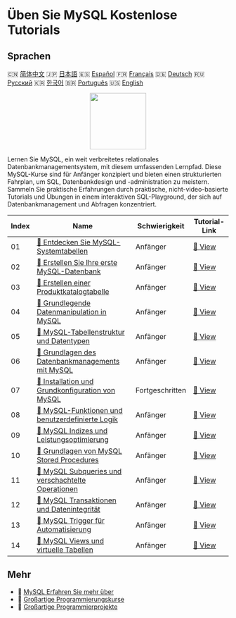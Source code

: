 # Üben Sie MySQL Kostenlose Tutorials

## Sprachen

🇨🇳 [简体中文](README_zh.md) 🇯🇵 [日本語](README_ja.md) 🇪🇸 [Español](README_es.md) 🇫🇷 [Français](README_fr.md) 🇩🇪 [Deutsch](README_de.md) 🇷🇺 [Русский](README_ru.md) 🇰🇷 [한국어](README_ko.md) 🇧🇷 [Português](README_pt.md) 🇺🇸 [English](README.md) 

<div align="center">
<img width="128px" src="https://file.labex.io/path/3JJy1bOBmUoZ.png">
</div>

Lernen Sie MySQL, ein weit verbreitetes relationales Datenbankmanagementsystem, mit diesem umfassenden Lernpfad. Diese MySQL-Kurse sind für Anfänger konzipiert und bieten einen strukturierten Fahrplan, um SQL, Datenbankdesign und -administration zu meistern. Sammeln Sie praktische Erfahrungen durch praktische, nicht-video-basierte Tutorials und Übungen in einem interaktiven SQL-Playground, der sich auf Datenbankmanagement und Abfragen konzentriert.

|   Index | Name                                                                                                                                         | Schwierigkeit   | Tutorial-Link                                                                                       |
|---------|----------------------------------------------------------------------------------------------------------------------------------------------|-----------------|-----------------------------------------------------------------------------------------------------|
|      01 | [📖 Entdecken Sie MySQL-Systemtabellen](https://labex.io/de/tutorials/mysql-explore-mysql-system-tables-391702)                              | Anfänger        | [🔗 View](https://labex.io/de/tutorials/mysql-explore-mysql-system-tables-391702)                   |
|      02 | [📖 Erstellen Sie Ihre erste MySQL-Datenbank](https://labex.io/de/tutorials/mysql-create-your-first-mysql-database-418265)                   | Anfänger        | [🔗 View](https://labex.io/de/tutorials/mysql-create-your-first-mysql-database-418265)              |
|      03 | [📖 Erstellen einer Produktkatalogtabelle](https://labex.io/de/tutorials/mysql-create-a-product-catalog-table-418298)                        | Anfänger        | [🔗 View](https://labex.io/de/tutorials/mysql-create-a-product-catalog-table-418298)                |
|      04 | [📖 Grundlegende Datenmanipulation in MySQL](https://labex.io/de/tutorials/sql-mysql-basic-data-manipulation-418303)                         | Anfänger        | [🔗 View](https://labex.io/de/tutorials/sql-mysql-basic-data-manipulation-418303)                   |
|      05 | [📖 MySQL-Tabellenstruktur und Datentypen](https://labex.io/de/tutorials/mysql-mysql-table-structure-and-data-types-418307)                  | Anfänger        | [🔗 View](https://labex.io/de/tutorials/mysql-mysql-table-structure-and-data-types-418307)          |
|      06 | [📖 Grundlagen des Datenbankmanagements mit MySQL](https://labex.io/de/tutorials/mysql-database-management-fundamentals-with-mysql-418414)   | Anfänger        | [🔗 View](https://labex.io/de/tutorials/mysql-database-management-fundamentals-with-mysql-418414)   |
|      07 | [📖 Installation und Grundkonfiguration von MySQL](https://labex.io/de/tutorials/mysql-installation-and-basic-configuration-of-mysql-418415) | Fortgeschritten | [🔗 View](https://labex.io/de/tutorials/mysql-installation-and-basic-configuration-of-mysql-418415) |
|      08 | [📖 MySQL-Funktionen und benutzerdefinierte Logik](https://labex.io/de/tutorials/mysql-mysql-functions-and-custom-logic-550908)              | Anfänger        | [🔗 View](https://labex.io/de/tutorials/mysql-mysql-functions-and-custom-logic-550908)              |
|      09 | [📖 MySQL Indizes und Leistungsoptimierung](https://labex.io/de/tutorials/mysql-mysql-indexes-and-performance-optimization-550910)           | Anfänger        | [🔗 View](https://labex.io/de/tutorials/mysql-mysql-indexes-and-performance-optimization-550910)    |
|      10 | [📖 Grundlagen von MySQL Stored Procedures](https://labex.io/de/tutorials/mysql-mysql-stored-procedures-basics-550915)                       | Anfänger        | [🔗 View](https://labex.io/de/tutorials/mysql-mysql-stored-procedures-basics-550915)                |
|      11 | [📖 MySQL Subqueries und verschachtelte Operationen](https://labex.io/de/tutorials/mysql-mysql-subqueries-and-nested-operations-550916)      | Anfänger        | [🔗 View](https://labex.io/de/tutorials/mysql-mysql-subqueries-and-nested-operations-550916)        |
|      12 | [📖 MySQL Transaktionen und Datenintegrität](https://labex.io/de/tutorials/mysql-mysql-transactions-and-data-integrity-550918)               | Anfänger        | [🔗 View](https://labex.io/de/tutorials/mysql-mysql-transactions-and-data-integrity-550918)         |
|      13 | [📖 MySQL Trigger für Automatisierung](https://labex.io/de/tutorials/mysql-mysql-triggers-for-automation-550919)                             | Anfänger        | [🔗 View](https://labex.io/de/tutorials/mysql-mysql-triggers-for-automation-550919)                 |
|      14 | [📖 MySQL Views und virtuelle Tabellen](https://labex.io/de/tutorials/mysql-mysql-views-and-virtual-tables-550920)                           | Anfänger        | [🔗 View](https://labex.io/de/tutorials/mysql-mysql-views-and-virtual-tables-550920)                |

## Mehr

- 🔗 [MySQL Erfahren Sie mehr über](https://labex.io/de/skilltrees/mysql)
- 🔗 [Großartige Programmierungskurse](https://github.com/labex-labs/awesome-programming-courses)
- 🔗 [Großartige Programmierprojekte](https://github.com/labex-labs/awesome-programming-projects)

